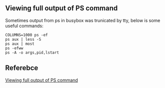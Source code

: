 ## Viewing full output of PS command
Sometimes output from ps in busybox was trunicated by tty, below is some useful commands:
``` 
COLUMNS=1000 ps -ef
ps aux | less -S
ps aux | most
ps -efww
ps -A -o args,pid,lstart
```

## Referebce
[Viewing full output of PS command](https://stackoverflow.com/questions/2159860/viewing-full-output-of-ps-command)